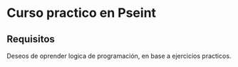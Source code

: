 # Curso practico en Pseint

## Requisitos
Deseos de oprender logica de programación, en base a ejercicios practicos.

